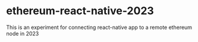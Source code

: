 # ethereum-react-native-2023
This is an experiment for connecting react-native app to a remote ethereum node in 2023
